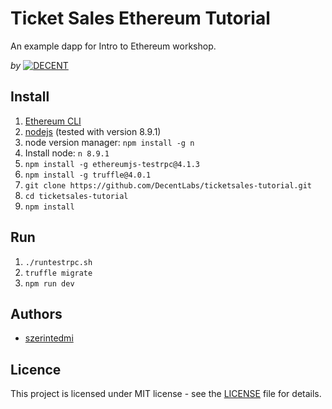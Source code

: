 # Ticket Sales Ethereum Tutorial
An example dapp for Intro to Ethereum workshop.

_by_ [![DECENT](http://www.decent.org/images/logo-voronoi_120x33.png)](http://www.decent.org)

## Install
1. [Ethereum CLI](https://www.ethereum.org/cli)
1. [nodejs](https://nodejs.org/en/download/)
   (tested with version 8.9.1)
1. node version manager: `npm install -g n`  
1. Install node: `n 8.9.1`
1. `npm install -g ethereumjs-testrpc@4.1.3`
1. `npm install -g truffle@4.0.1`
1. `git clone https://github.com/DecentLabs/ticketsales-tutorial.git`
1. `cd ticketsales-tutorial`
1. `npm install`

## Run
1. `./runtestrpc.sh`
1. `truffle migrate`
1. `npm run dev`

## Authors
* [szerintedmi](https://github.com/szerintedmi)

## Licence
This project is licensed under MIT license - see the [LICENSE](LICENSE) file for details.
